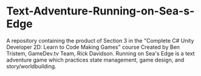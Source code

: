 # Text-Adventure-Running-on-Sea-s-Edge
A repository containing the product of Section 3 in the "Complete C# Unity Developer 2D: Learn to Code Making Games" course Created by Ben Tristem, GameDev.tv Team, Rick Davidson. Running on Sea's Edge is a text adventure game which practices state management, game design, and story/worldbuilding.
